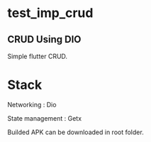 # test_imp_crud

## CRUD Using DIO

Simple flutter CRUD.

# Stack
Networking : Dio

State management : Getx

Builded APK can be downloaded in root folder.
